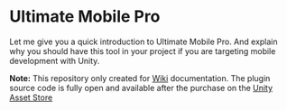 # Ultimate Mobile Pro
Let me give you a quick introduction to Ultimate Mobile Pro. And explain why you should have this tool in your project if you are targeting mobile development with Unity.

**Note:**  This repository only created for [Wiki](https://github.com/StansAssets/com.stansassets.ultimate-mobile/wiki) documentation. The plugin source code is fully open and available after the purchase on the [Unity Asset Store](https://assetstore.unity.com/packages/tools/integration/ultimate-mobile-pro-130345)
